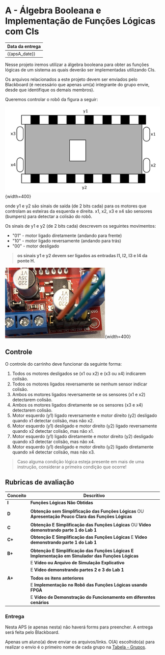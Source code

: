 # A - Álgebra Booleana e Implementação de Funções Lógicas com CIs

| Data da entrega| 
|----------------|
| {{apsA_date}} |

Nesse projeto iremos utilizar a álgebra booleana para obter as funções lógicas de um sistema as quais deverão ser implementadas utilizando CIs.

Os arquivos relacionados a este projeto devem ser enviados pelo Blackboard (é necessário que apenas um(a) integrante do grupo envie, desde que identifique os demais membros).

Queremos controlar o robô da figura a seguir:

![](../figs/A-Transistores/carro.png){width=400}


onde y1 e y2 são sinais de saída (de 2 bits cada) para os motores que controlam as esteiras da esquerda e direita. x1, x2, x3 e x4 são sensores (bumpers) para detectar a colisão do robô.

Os sinais de y1 e y2 (de 2 bits cada) descrevem os seguintes movimentos:

- "01" - motor ligado diretamente (andando para frente)
- "10" - motor ligado reversamente (andando para trás) 
- "00" - motor desligado

> **os sinais y1 e y2 devem ser ligados as entradas I1, I2, I3 e I4 da ponte H.**

![](../figs/A-Transistores/motor.png){width=400}

## Controle

O controle do carrinho deve funcionar da seguinte forma:

1. Todos os motores desligados se (x1 ou x2) e (x3 ou x4) indicarem colisão.
2. Todos os motores ligados reversamente se nenhum sensor indicar colisão.
3. Ambos os motores ligados reversamente se os sensores (x1 e x2) detectarem colisão.
4. Ambos os motores ligados diretamente se os sensores (x3 e x4) detectarem colisão.
5. Motor esquerdo (y1) ligado reversamente e motor direito (y2) desligado quando x1 detectar colisão, mas não x2.
6. Motor esquerdo (y1) desligado e motor direito (y2) ligado reversamente quando x2 detectar colisão, mas não x1.
7. Motor esquerdo (y1) ligado diretamente e motor direito (y2) desligado quando x3 detectar colisão, mas não x4.
8. Motor esquerdo (y1) desligado e motor direito (y2) ligado diretamente quando x4 detectar colisão, mas não x3.

> Caso alguma condição lógica esteja presente em mais de uma instrução, considerar a primeira condição que ocorre!

## Rubricas de avaliação

| Conceito | Descritivo                                                  |
|----------|-------------------------------------------------------------|
| **I**    | **Funções Lógicas Não Obtidas**                            |
|          |                                                                      |
| **D**    | **Obtenção sem Simplificação das Funções Lógicas** OU **Apresentação Pouco Clara das Funções Lógicas** |  
|          |                                                                      |
| **C**    | **Obtenção E Simplificação das Funções Lógicas** OU **Video demonstrando parte 1 do Lab 1**|   
| **C+**   | **Obtenção E Simplificação das Funções Lógicas** E **Video demonstrando parte 1 do Lab 1** |  
|          |                                                                      |
| **B+**   | **Obtenção E Simplificação das Funções Lógicas E Implementação em Simulador das Funções Lógicas** |   
|          | E **Vídeo ou Arquivo de Simulação Explicativo**                             |  
|          | E **Video demonstrando partes 2 e 3 do Lab 1**                              |  
|          |                                                                             |
| **A+**   | **Todos os itens anteriores** |
|          | E **Implementação no Robô das Funções Lógicas usando FPGA** |   
|          | E **Vídeo de Demonstração do Funcionamento em diferentes cenários**  |  



### Entrega

Nesta APS (e apenas nesta) não haverá forms para preencher. A entrega será feita pelo Blackboard.

Apenas um aluno(a) deve enviar os arquivos/links. O(A) escolhido(a) para realizar o envio é o primeiro nome de cada grupo na [Tabela - Grupos]({{lab2_link}}).

